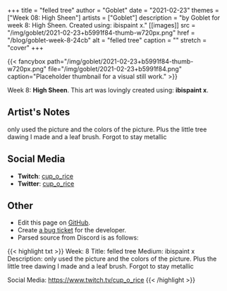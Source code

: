 +++
title =       "felled tree"
author =      "Goblet"
date =        "2021-02-23"
themes =      ["Week 08: High Sheen"]
artists =     ["Goblet"]
description = "by Goblet for week 8: High Sheen. Created using: ibispaint x."
[[images]]
      src = "/img/goblet/2021-02-23+b5991f84-thumb-w720px.png"
      href = "/blog/goblet-week-8-24cb"
      alt = "felled tree"
      caption = ""
      stretch = "cover"
+++

{{< fancybox path="/img/goblet/2021-02-23+b5991f84-thumb-w720px.png" file="/img/goblet/2021-02-23+b5991f84.png" caption="Placeholder thumbnail for a visual still work." >}}


Week 8: **High Sheen**. This art was lovingly created using: **ibispaint x**.

## Artist's Notes

only used the picture and the colors of the picture. Plus the little tree dawing I made and a leaf brush. Forgot to stay metallic

## Social Media

- **Twitch**: <a href='https://twitch.tv/cup_o_rice' target='_blank'>cup_o_rice</a>
- **Twitter**: <a href='https://twitter.com/cup_o_rice' target='_blank'>cup_o_rice</a>

## Other

- Edit this page on [GitHub](https://github.com/teaminkling/web-refresh/edit/main/content/blog/goblet-week-8-24cb.md).
- Create [a bug ticket](https://github.com/teaminkling/web-refresh/issues/new?assignees=&labels=bug&template=problem-report.md&title=) for the developer.
- Parsed source from Discord is as follows:

{{< highlight txt >}}
Week: 8
Title:  felled tree
Medium: ibispaint x 
Description: only used the picture and the colors of the picture. Plus the little tree dawing I made and a leaf brush. Forgot to stay metallic

Social Media: https://www.twitch.tv/cup_o_rice
{{< /highlight >}}
